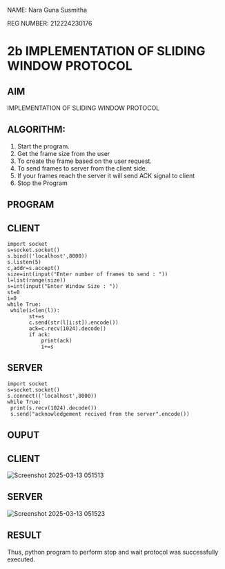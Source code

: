 NAME: Nara Guna Susmitha


REG NUMBER: 212224230176

# 2b IMPLEMENTATION OF SLIDING WINDOW PROTOCOL
## AIM

IMPLEMENTATION OF SLIDING WINDOW PROTOCOL

## ALGORITHM:
1. Start the program.
2. Get the frame size from the user
3. To create the frame based on the user request.
4. To send frames to server from the client side.
5. If your frames reach the server it will send ACK signal to client
6. Stop the Program
## PROGRAM
## CLIENT
```
import socket
s=socket.socket()
s.bind(('localhost',8000))
s.listen(5)
c,addr=s.accept()
size=int(input("Enter number of frames to send : "))
l=list(range(size))
s=int(input("Enter Window Size : "))
st=0
i=0
while True:
 while(i<len(l)):
       st+=s
       c.send(str(l[i:st]).encode())
       ack=c.recv(1024).decode()
       if ack:
           print(ack)
           i+=s
```
## SERVER
```
import socket
s=socket.socket()
s.connect(('localhost',8000))
while True: 
 print(s.recv(1024).decode())
 s.send("acknowledgement recived from the server".encode())
```
## OUPUT
## CLIENT

![Screenshot 2025-03-13 051513](https://github.com/user-attachments/assets/54313a0b-1767-4ad6-abea-00bc1c645a01)

## SERVER

![Screenshot 2025-03-13 051523](https://github.com/user-attachments/assets/b3d55688-b187-4102-bceb-526ba8fcb535)


## RESULT
Thus, python program to perform stop and wait protocol was successfully executed.
